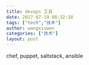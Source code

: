 ```yaml
---
title: devops 工具
date: 2017-07-19 08:32:18
tags: ["tech","技术"]
author: wangxiuwen
categories: ["技术"]
layout: post
---
```


chef, puppet, saltstack, ansible